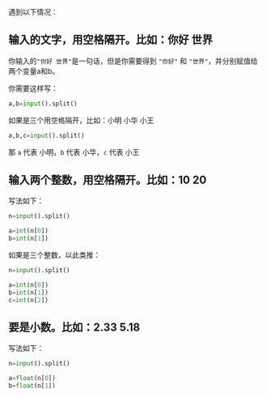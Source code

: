 遇到以下情况：

## 输入的文字，用空格隔开。比如：你好 世界

你输入的`"你好 世界"`是一句话，但是你需要得到 `"你好"` 和 `"世界"`，并分别赋值给两个变量a和b。

你需要这样写：

```py
a,b=input().split()
```

如果是三个用空格隔开，比如：小明 小华 小王

```py
a,b,c=input().split()
```

那 `a` 代表 小明，`b` 代表 小华，`c` 代表 小王

## 输入两个整数，用空格隔开。比如：10 20

写法如下：

```py
n=input().split()

a=int(n[0])
b=int(n[1])
```

如果是三个整数，以此类推：

```py
n=input().split()

a=int(n[0])
b=int(n[1])
c=int(n[2])
```

## 要是小数。比如：2.33 5.18

写法如下：

```py
n=input().split()

a=float(n[0])
b=float(n[1])
```